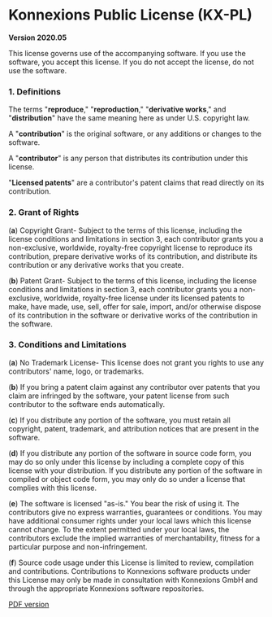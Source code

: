 # Konnexions Public License (KX-PL) #

**Version 2020.05**

This license governs use of the accompanying software. 
If you use the software, you accept this license. 
If you do not accept the license, do not use the software.

### 1. Definitions ###

The terms "**reproduce**," "**reproduction**," "**derivative works**," and "**distribution**" have the
same meaning here as under U.S. copyright law.

A "**contribution**" is the original software, or any additions or changes to the software.

A "**contributor**" is any person that distributes its contribution under this license.

"**Licensed patents**" are a contributor's patent claims that read directly on its contribution.

### 2. Grant of Rights ###

(**a**)  Copyright Grant- Subject to the terms of this license, including the license conditions and limitations in section 3, each contributor grants you a non-exclusive, worldwide, royalty-free copyright license to reproduce its contribution, prepare derivative works of its contribution, and distribute its contribution or any derivative works that you create.

(**b**)  Patent Grant- Subject to the terms of this license, including the license conditions and limitations in section 3, each contributor grants you a non-exclusive, worldwide, royalty-free license under its licensed patents to make, have made, use, sell, offer for sale, import, and/or otherwise dispose of its contribution in the software or derivative works of the contribution in the software.

### 3. Conditions and Limitations ###

(**a**)  No Trademark License- This license does not grant you rights to use any contributors' name, logo, or trademarks.

(**b**)  If you bring a patent claim against any contributor over patents that you claim are infringed by the software, your patent license from such contributor to the software ends automatically.

(**c**)  If you distribute any portion of the software, you must retain all copyright, patent, trademark, and attribution notices that are present in the software.

(**d**)  If you distribute any portion of the software in source code form, you may do so only under this license by including a complete copy of this license with your distribution. If you distribute any portion of the software in compiled or object code form, you may only do so under a license that complies with this license.

(**e**)  The software is licensed "as-is." You bear the risk of using it. The contributors give no express warranties, guarantees or conditions. You may have additional consumer rights under your local laws which this license cannot change. To the extent permitted under your local laws, the contributors exclude the implied warranties of merchantability, fitness for a particular purpose and non-infringement.

(**f**)  Source code usage under this License is limited to review, compilation and contributions. Contributions to Konnexions software products under this License may only be made in consultation with Konnexions GmbH and through the appropriate Konnexions software repositories.


[PDF version](./priv/License/KX-PL-2020.05.pdf)
